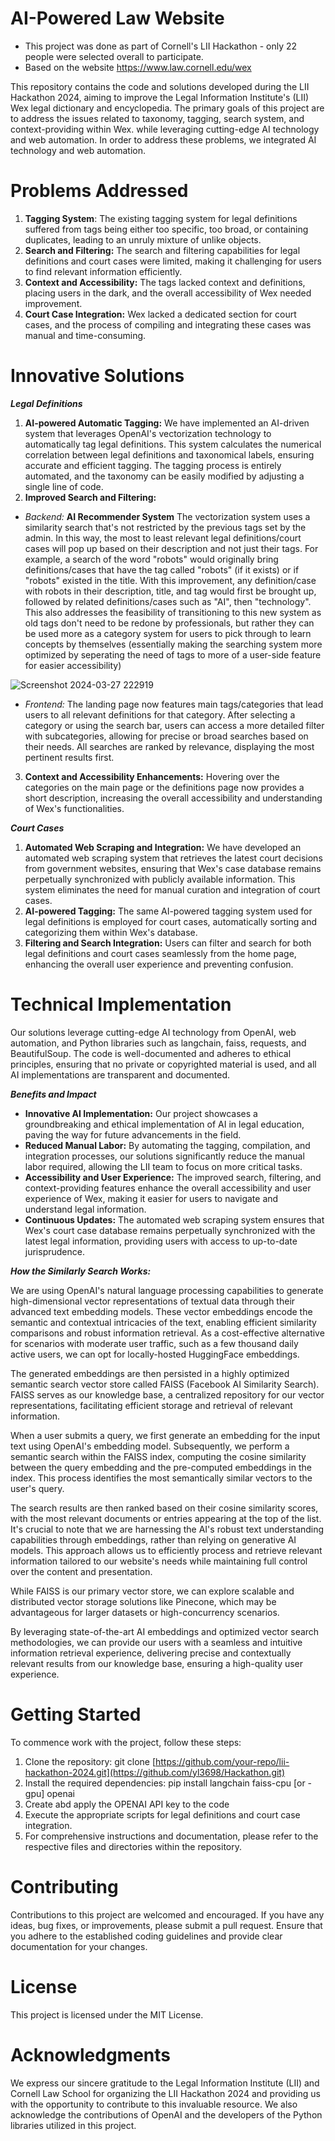 # AI-Powered Law Website
* This project was done as part of Cornell's LII Hackathon - only 22 people were selected overall to participate.
* Based on the website https://www.law.cornell.edu/wex

This repository contains the code and solutions developed during the LII Hackathon 2024, aiming to improve the Legal Information Institute's (LII) Wex legal dictionary and encyclopedia. The primary goals of this project are to address the issues related to taxonomy, tagging, search system, and context-providing within Wex. while leveraging cutting-edge AI technology and web automation. In order to address these problems, we integrated AI technology and web automation.

# Problems Addressed
1. **Tagging System**: The existing tagging system for legal definitions suffered from tags being either too specific, too broad, or containing duplicates, leading to an unruly mixture of unlike objects.
2. **Search and Filtering:** The search and filtering capabilities for legal definitions and court cases were limited, making it challenging for users to find relevant information efficiently.
3. **Context and Accessibility:** The tags lacked context and definitions, placing users in the dark, and the overall accessibility of Wex needed improvement.
4. **Court Case Integration:** Wex lacked a dedicated section for court cases, and the process of compiling and integrating these cases was manual and time-consuming.

# Innovative Solutions
_**Legal Definitions**_
1. **AI-powered Automatic Tagging:** We have implemented an AI-driven system that leverages OpenAI's vectorization technology to automatically tag legal definitions. This system calculates the numerical correlation between legal definitions and taxonomical labels, ensuring accurate and efficient tagging. The tagging process is entirely automated, and the taxonomy can be easily modified by adjusting a single line of code.
2. **Improved Search and Filtering:**
-  _Backend:_ **AI Recommender System** The vectorization system uses a similarity search that's not restricted by the previous tags set by the admin. In this way, the most to least relevant legal definitions/court cases will pop up based on their description and not just their tags. For example, a search of the word "robots" would originally bring definitions/cases that have the tag called "robots" (if it exists) or if "robots" existed in the title. With this improvement, any definition/case with robots in their description, title, and tag would first be brought up, followed by related definitions/cases such as "AI", then "technology". This also addresses the feasibility of transitioning to this new system as old tags don't need to be redone by professionals, but rather they can be used more as a category system for users to pick through to learn concepts by themselves (essentially making the searching system more optimized by seperating the need of tags to more of a user-side feature for easier accessibility)

![Screenshot 2024-03-27 222919](https://github.com/yl3698/Hackathon/assets/76607707/b992a4e0-3817-4660-8086-5a4408ad0b82)

- _Frontend:_ The landing page now features main tags/categories that lead users to all relevant definitions for that category. After selecting a category or using the search bar, users can access a more detailed filter with subcategories, allowing for precise or broad searches based on their needs. All searches are ranked by relevance, displaying the most pertinent results first.

3. **Context and Accessibility Enhancements:** Hovering over the categories on the main page or the definitions page now provides a short description, increasing the overall accessibility and understanding of Wex's functionalities.

_**Court Cases**_
1. **Automated Web Scraping and Integration:** We have developed an automated web scraping system that retrieves the latest court decisions from government websites, ensuring that Wex's case database remains perpetually synchronized with publicly available information. This system eliminates the need for manual curation and integration of court cases.
2. **AI-powered Tagging:** The same AI-powered tagging system used for legal definitions is employed for court cases, automatically sorting and categorizing them within Wex's database.
3. **Filtering and Search Integration:** Users can filter and search for both legal definitions and court cases seamlessly from the home page, enhancing the overall user experience and preventing confusion.

# Technical Implementation
Our solutions leverage cutting-edge AI technology from OpenAI, web automation, and Python libraries such as langchain, faiss, requests, and BeautifulSoup. The code is well-documented and adheres to ethical principles, ensuring that no private or copyrighted material is used, and all AI implementations are transparent and documented.

_**Benefits and Impact**_
- **Innovative AI Implementation:** Our project showcases a groundbreaking and ethical implementation of AI in legal education, paving the way for future advancements in the field.
- **Reduced Manual Labor:** By automating the tagging, compilation, and integration processes, our solutions significantly reduce the manual labor required, allowing the LII team to focus on more critical tasks.
- **Accessibility and User Experience:** The improved search, filtering, and context-providing features enhance the overall accessibility and user experience of Wex, making it easier for users to navigate and understand legal information.
- **Continuous Updates:** The automated web scraping system ensures that Wex's court case database remains perpetually synchronized with the latest legal information, providing users with access to up-to-date jurisprudence.

**_How the Similarly Search Works:_**


We are using OpenAI's natural language processing capabilities to generate high-dimensional vector representations of textual data through their advanced text embedding models. These vector embeddings encode the semantic and contextual intricacies of the text, enabling efficient similarity comparisons and robust information retrieval. As a cost-effective alternative for scenarios with moderate user traffic, such as a few thousand daily active users, we can opt for locally-hosted HuggingFace embeddings.


The generated embeddings are then persisted in a highly optimized semantic search vector store called FAISS (Facebook AI Similarity Search). FAISS serves as our knowledge base, a centralized repository for our vector representations, facilitating efficient storage and retrieval of relevant information.


When a user submits a query, we first generate an embedding for the input text using OpenAI's embedding model. Subsequently, we perform a semantic search within the FAISS index, computing the cosine similarity between the query embedding and the pre-computed embeddings in the index. This process identifies the most semantically similar vectors to the user's query.


The search results are then ranked based on their cosine similarity scores, with the most relevant documents or entries appearing at the top of the list. It's crucial to note that we are harnessing the AI's robust text understanding capabilities through embeddings, rather than relying on generative AI models. This approach allows us to efficiently process and retrieve relevant information tailored to our website's needs while maintaining full control over the content and presentation.


While FAISS is our primary vector store, we can explore scalable and distributed vector storage solutions like Pinecone, which may be advantageous for larger datasets or high-concurrency scenarios.


By leveraging state-of-the-art AI embeddings and optimized vector search methodologies, we can provide our users with a seamless and intuitive information retrieval experience, delivering precise and contextually relevant results from our knowledge base, ensuring a high-quality user experience.

# Getting Started
To commence work with the project, follow these steps:

1. Clone the repository: git clone [https://github.com/your-repo/lii-hackathon-2024.git](https://github.com/yl3698/Hackathon.git)
2. Install the required dependencies: pip install langchain faiss-cpu [or -gpu] openai
3. Create abd apply the OPENAI API key to the code
4. Execute the appropriate scripts for legal definitions and court case integration.
5. For comprehensive instructions and documentation, please refer to the respective files and directories within the repository.

# Contributing
Contributions to this project are welcomed and encouraged. If you have any ideas, bug fixes, or improvements, please submit a pull request. Ensure that you adhere to the established coding guidelines and provide clear documentation for your changes.

# License
This project is licensed under the MIT License.

# Acknowledgments
We express our sincere gratitude to the Legal Information Institute (LII) and Cornell Law School for organizing the LII Hackathon 2024 and providing us with the opportunity to contribute to this invaluable resource. We also acknowledge the contributions of OpenAI and the developers of the Python libraries utilized in this project.

  
